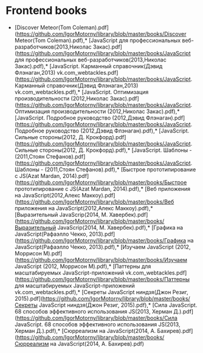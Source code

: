# Frontend books
* [Discover Meteor(Tom Coleman).pdf](https://github.com/IgorMotorny/library/blob/master/books/Discover Meteor(Tom Coleman).pdf),* [JavaScript для профессиональных веб-разработчиков(2013,Николас Закас).pdf](https://github.com/IgorMotorny/library/blob/master/books/JavaScript для профессиональных веб-разработчиков(2013,Николас Закас).pdf),* [JavaScript. Карманный справочник(Дэвид Флэнаган,2013) vk.com_webtackles.pdf](https://github.com/IgorMotorny/library/blob/master/books/JavaScript. Карманный справочник(Дэвид Флэнаган,2013) vk.com_webtackles.pdf),* [JavaScript. Оптимизация производительности (2012,Николас Закас).pdf](https://github.com/IgorMotorny/library/blob/master/books/JavaScript. Оптимизация производительности (2012,Николас Закас).pdf),* [JavaScript. Подробное руководство (2012,Дэвид Флэнаган).pdf](https://github.com/IgorMotorny/library/blob/master/books/JavaScript. Подробное руководство (2012,Дэвид Флэнаган).pdf),* [JavaScript. Сильные стороны(2012, Д. Крокфорд).pdf](https://github.com/IgorMotorny/library/blob/master/books/JavaScript. Сильные стороны(2012, Д. Крокфорд).pdf),* [JavaScript. Шаблоны - (2011,Стоян Стефанов).pdf](https://github.com/IgorMotorny/library/blob/master/books/JavaScript. Шаблоны - (2011,Стоян Стефанов).pdf),* [Быстрое прототипирование с JS(Azat Mardan, 2014).pdf](https://github.com/IgorMotorny/library/blob/master/books/Быстрое прототипирование с JS(Azat Mardan, 2014).pdf),* [Веб приложения на JavaScript(2012,Алекс Маккоу).pdf](https://github.com/IgorMotorny/library/blob/master/books/Веб приложения на JavaScript(2012,Алекс Маккоу).pdf),* [Выразительный JavaScrip(2014, М. Хавербек).pdf](https://github.com/IgorMotorny/library/blob/master/books/Выразительный JavaScrip(2014, М. Хавербек).pdf),* [Графика на JavaScript(Рафаэлло Чекко, 2013).pdf](https://github.com/IgorMotorny/library/blob/master/books/Графика на JavaScript(Рафаэлло Чекко, 2013).pdf),* [Изучаем JavaScript (2012, Моррисон М).pdf](https://github.com/IgorMotorny/library/blob/master/books/Изучаем JavaScript (2012, Моррисон М).pdf),* [Паттерны для масштабируемых JavaScript-приложений vk.com_webtackles.pdf](https://github.com/IgorMotorny/library/blob/master/books/Паттерны для масштабируемых JavaScript-приложений vk.com_webtackles.pdf),* [Секреты JavaScript ниндзя(Джон Резиг, 2015).pdf](https://github.com/IgorMotorny/library/blob/master/books/Секреты JavaScript ниндзя(Джон Резиг, 2015).pdf),* [Сила JavaScript. 68 способов эффективного использования JS(2013, Херман Д.).pdf](https://github.com/IgorMotorny/library/blob/master/books/Сила JavaScript. 68 способов эффективного использования JS(2013, Херман Д.).pdf),* [Сюрреализм на JavaScript(2014, А. Бахирев).pdf](https://github.com/IgorMotorny/library/blob/master/books/Сюрреализм на JavaScript(2014, А. Бахирев).pdf)
